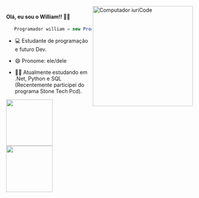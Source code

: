 <img src="https://cdni.iconscout.com/illustration/premium/thumb/coding-study-4024615-3328754.png" min-width="270vw" max-width="270vw" width="270vw" align="right" alt="Computador iuriCode">

<p>

#### Olá, eu sou o William!! 🙋‍♂️

```C#
   Programador william = new Programador();
```

</p>

<p> 

- 💻 Estudante de programação e futuro Dev. 

- 😄 Pronome: ele/dele

- 👨‍💻 Atualmente estudando em .Net, Python e SQL (Recentemente participei do programa Stone Tech Pcd).
 
</p>

<div align="left">
  <a href="https://github.com/WilliamVSan">
   <img height="125vh" src="https://github-readme-stats.vercel.app/api?username=WilliamVSan&show_icons=true&theme=github_dark&include_all_commits=true&count_private=true"/>
   <img height="125vh" src="https://github-readme-stats.vercel.app/api/top-langs/?username=WilliamVsan&layout=compact&theme=github_dark"/>
</div>
<dl><dd><dl><dd><dl><dd><dl><dd><dl><dd><dl><dd><dl><dd><dl><dd><dl><dd><dl><dd><dl><dd><dl><dd><dl><dd><dl><dd><dl>
<div align="left"> 
  </a> 
  <a href="mailto:williamvcontato@gmail.com"><img src="https://img.shields.io/badge/-Gmail-%23333?style=for-the-badge&logo=gmail&logoColor=white" target="_blank"></a>
  <a href="https://www.linkedin.com/in/william-dos-santos-veloso-b5574a206/" target="_blank"><img src="https://img.shields.io/badge/-LinkedIn-%230077B5?style=for-the-badge&logo=linkedin&logoColor=white" target="_blank"></a>
</div>
</dd></dl></dd></dl></dd></dl></dd></dl></dd></dl></dd></dl></dd></dl></dd></dl></dd></dl></dd></dl></dd></dl></dd></dl></dd></dl></dd></dl></dd>

